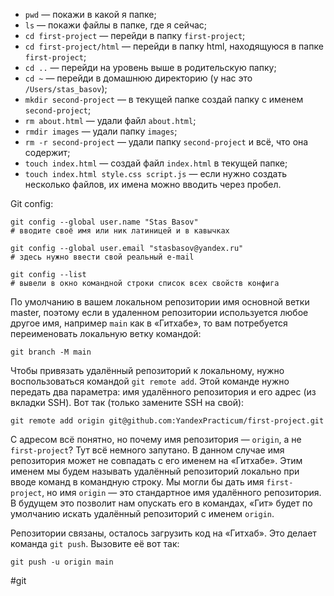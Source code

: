 -   `pwd` — покажи в какой я папке;
-   `ls` — покажи файлы в папке, где я сейчас;
-   `cd first-project` — перейди в папку `first-project`;
-   `cd first-project/html` — перейди в папку html, находящуюся в папке `first-project`;
-   `cd ..` — перейди на уровень выше в родительскую папку;
-   `cd ~` — перейди в домашнюю директорию (у нас это `/Users/stas_basov`);
-   `mkdir second-project` — в текущей папке создай папку с именем `second-project`;
-   `rm about.html` — удали файл `about.html`;
-   `rmdir images` — удали папку `images`;
-   `rm -r second-project` — удали папку `second-project` и всё, что она содержит;
-   `touch index.html` — создай файл `index.html` в текущей папке;
-   `touch index.html style.css script.js` — если нужно создать несколько файлов, их имена можно вводить через пробел.

Git config:
```
git config --global user.name "Stas Basov" 
# вводите своё имя или ник латиницей и в кавычках

git config --global user.email "stasbasov@yandex.ru"
# здесь нужно ввести свой реальный e-mail 
```
```
git config --list
# вывели в окно командной строки список всех свойств конфига 
```

По умолчанию в вашем локальном репозитории имя основной ветки master, поэтому если в удаленном репозитории используется любое другое имя, например `main` как в «Гитхабе», то вам потребуется переименовать локальную ветку командой:

```
git branch -M main 
```

Чтобы привязать удалённый репозиторий к локальному, нужно воспользоваться командой `git remote add`. Этой команде нужно передать два параметра: имя удалённого репозитория и его адрес (из вкладки SSH). Вот так (только замените SSH на свой):

```
git remote add origin git@github.com:YandexPracticum/first-project.git 
```

С адресом всё понятно, но почему имя репозитория — `origin`, а не `first-project`? Тут всё немного запутано. В данном случае имя репозитория может не совпадать с его именем на «Гитхабе». Этим именем мы будем называть удалённый репозиторий локально при вводе команд в командную строку. Мы могли бы дать имя `first-project`, но имя `origin` — это стандартное имя удалённого репозитория. В будущем это позволит нам опускать его в командах, «Гит» будет по умолчанию искать удалённый репозиторий с именем `origin`.

Репозитории связаны, осталось загрузить код на «Гитхаб». Это делает команда `git push`. Вызовите её вот так:

```
git push -u origin main 
```

#git